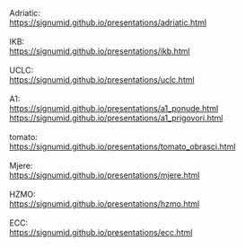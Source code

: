 Adriatic: <br />
<a href="https://signumid.github.io/presentations/adriatic.html" target="_blank">https://signumid.github.io/presentations/adriatic.html<a/> <br />
 <br />
IKB: <br />
<a href="https://signumid.github.io/presentations/ikb.html" target="_blank">https://signumid.github.io/presentations/ikb.html<a/><br />
 <br />
UCLC: <br />
<a href="https://signumid.github.io/presentations/uclc.html" target="_blank">https://signumid.github.io/presentations/uclc.html<a/><br />
 <br />
A1: <br />
<a href="https://signumid.github.io/presentations/a1_ponude.html" target="_blank">https://signumid.github.io/presentations/a1_ponude.html<a/><br />
<a href="https://signumid.github.io/presentations/a1_prigovori.html" target="_blank">https://signumid.github.io/presentations/a1_prigovori.html<a/><br />
 <br />
tomato: <br />
<a href="https://signumid.github.io/presentations/tomato_obrasci.html" target="_blank">https://signumid.github.io/presentations/tomato_obrasci.html<a/><br />
 <br />
Mjere: <br />
<a href="https://signumid.github.io/presentations/mjere.html" target="_blank">https://signumid.github.io/presentations/mjere.html<a/><br />
 <br />
HZMO: <br />
<a href="https://signumid.github.io/presentations/hzmo.html" target="_blank">https://signumid.github.io/presentations/hzmo.html<a/><br />
 <br />
ECC: <br />
<a href="https://signumid.github.io/presentations/ecc.html" target="_blank">https://signumid.github.io/presentations/ecc.html<a/><br />
